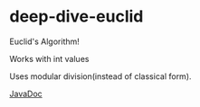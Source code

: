 # deep-dive-euclid

Euclid's Algorithm!

Works with int values

Uses modular division(instead of classical form).

[JavaDoc](docs/index.html)




